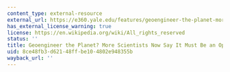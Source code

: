 ```yaml
---
content_type: external-resource
external_url: https://e360.yale.edu/features/geoengineer-the-planet-more-scientists-now-say-it-must-be-an-option
has_external_license_warning: true
license: https://en.wikipedia.org/wiki/All_rights_reserved
status: ''
title: Geoengineer the Planet? More Scientists Now Say It Must Be an Option.
uid: 8ce48fb3-d621-48ff-be10-4802e948355b
wayback_url: ''
---
```

